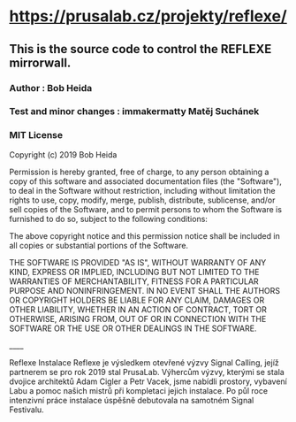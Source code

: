 # https://prusalab.cz/projekty/reflexe/

## This is the source code to control the REFLEXE mirrorwall.

### Author                 : Bob Heida
### Test and minor changes : immakermatty Matěj Suchánek


### MIT License

Copyright (c) 2019 Bob Heida

Permission is hereby granted, free of charge, to any person obtaining a copy
of this software and associated documentation files (the "Software"), to deal
in the Software without restriction, including without limitation the rights
to use, copy, modify, merge, publish, distribute, sublicense, and/or sell
copies of the Software, and to permit persons to whom the Software is
furnished to do so, subject to the following conditions:

The above copyright notice and this permission notice shall be included in all
copies or substantial portions of the Software.

THE SOFTWARE IS PROVIDED "AS IS", WITHOUT WARRANTY OF ANY KIND, EXPRESS OR
IMPLIED, INCLUDING BUT NOT LIMITED TO THE WARRANTIES OF MERCHANTABILITY,
FITNESS FOR A PARTICULAR PURPOSE AND NONINFRINGEMENT. IN NO EVENT SHALL THE
AUTHORS OR COPYRIGHT HOLDERS BE LIABLE FOR ANY CLAIM, DAMAGES OR OTHER
LIABILITY, WHETHER IN AN ACTION OF CONTRACT, TORT OR OTHERWISE, ARISING FROM,
OUT OF OR IN CONNECTION WITH THE SOFTWARE OR THE USE OR OTHER DEALINGS IN THE
SOFTWARE.

<hl/>
____

Reflexe
Instalace Reflexe je výsledkem otevřené výzvy Signal Calling, jejíž partnerem se pro rok 2019 stal PrusaLab. Výhercům výzvy, kterými se stala dvojice architektů Adam Cigler a Petr Vacek, jsme nabídli prostory, vybavení Labu a pomoc našich mistrů při kompletaci jejich instalace. Po půl roce intenzivní práce instalace úspěšně debutovala na samotném Signal Festivalu.
